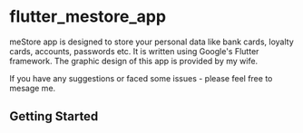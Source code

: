 # flutter_mestore_app

meStore app is designed to store your personal data like bank cards, loyalty cards, accounts, passwords etc.
It is written using Google's Flutter framework.
The graphic design of this app is provided by my wife.

If you have any suggestions or faced some issues - please feel free to mesage me.

## Getting Started
